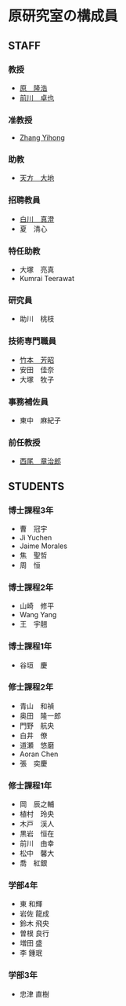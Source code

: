# 原研究室の構成員
## STAFF
### 教授
- [原　隆浩](http://web.www-mmde.ist.osaka-u.ac.jp/~hara)
- [前川　卓也](http://web.www-mmde.ist.osaka-u.ac.jp/~maekawa)
### 准教授
- [Zhang Yihong](https://www.ringspool.com/yihongzhang)
### 助教
- [天方　大地](https://amgt-d1.github.io/)
### 招聘教員
- [白川　真澄](http://iwnsew.com/)
- 夏　清心
### 特任助教
- 大塚　亮真
- Kumrai Teerawat
### 研究員
- 助川　桃枝
### 技術専門職員
- [竹本　芳昭](http://www-mmde.ist.osaka-u.ac.jp/~takemoto/index-jp.html)
- 安田　佳奈
- 大塚　牧子
### 事務補佐員
- 東中　麻紀子
### 前任教授
- [西尾　章治郎](https://mmde-lab.github.io/member-webpage/nishio/index-jp.html)
## STUDENTS
### 博士課程3年
- 曹　冠宇
- Ji Yuchen
- Jaime Morales
- 焦　聖哲
- 周　恒
### 博士課程2年
- 山崎　修平
- Wang Yang
- 王　宇翹
### 博士課程1年
- 谷垣　慶
### 修士課程2年
- 青山　和禎
- 奥田　隆一郎
- 門野　航央
- 白井　僚
- 道瀬　悠磨
- Aoran Chen
- 張　奕慶
### 修士課程1年
- 岡　辰之輔
- 植村　玲央
- 木戸　渓人
- 黒岩　恒在
- 前川　由幸
- 松中　馨大
- 喬　紅銀
### 学部4年
- 東 和輝
- 岩佐 龍成
- 鈴木 飛央
- 曽根 良行
- 増田 盛
- 李 鍾珉
### 学部3年
- 忠津 直樹